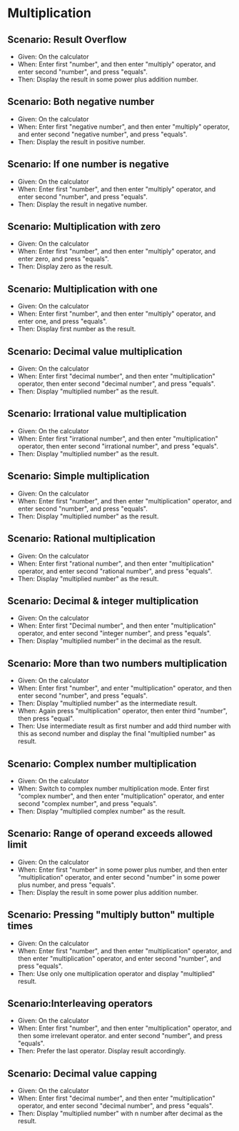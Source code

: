 # Multiplication

## Scenario: Result Overflow

- Given: On the calculator
- When: Enter first "number",
  and then enter "multiply" operator,
  and enter second "number",
   and press "equals".
- Then: Display the result in some power plus addition number.

## Scenario: Both negative number

- Given: On the calculator
- When: Enter first "negative number",
  and then enter "multiply" operator,
  and enter second "negative number",
   and press "equals".
- Then: Display the result in positive number.

## Scenario: If one number is negative

- Given: On the calculator
- When: Enter first "number",
  and then enter "multiply" operator,
  and enter second "number",
   and press "equals".
- Then: Display the result in negative number.

## Scenario: Multiplication with zero

- Given: On the calculator
- When: Enter first "number",
  and then enter "multiply" operator,
  and enter zero,
   and press "equals".
- Then: Display zero as the result.

## Scenario: Multiplication with one

- Given: On the calculator
- When: Enter first "number",
  and then enter "multiply" operator,
  and enter one,
   and press "equals".
- Then: Display first number as the result.

## Scenario: Decimal value multiplication

- Given: On the calculator
- When: Enter first "decimal number",
  and then enter "multiplication" operator,
   then enter second "decimal number",
   and press "equals".
- Then: Display "multiplied number" as the result.

## Scenario: Irrational value multiplication

- Given: On the calculator
- When: Enter first "irrational number",
  and then enter "multiplication" operator,
   then enter second "irrational number",
   and press "equals".
- Then: Display "multiplied number" as the result.

## Scenario: Simple multiplication

- Given: On the calculator
- When: Enter first "number",
  and then enter "multiplication" operator,
  and enter second "number",
   and press "equals".
- Then: Display "multiplied number" as the result.

## Scenario: Rational multiplication

- Given: On the calculator
- When: Enter first "rational number",
  and then enter "multiplication" operator,
  and enter second "rational number",
   and press "equals".
- Then: Display "multiplied number" as the result.

## Scenario: Decimal & integer multiplication

- Given: On the calculator
- When: Enter first "Decimal number",
  and then enter "multiplication" operator,
  and enter second "integer number",
   and press "equals".
- Then: Display "multiplied number" in the decimal as the result.

## Scenario: More than two numbers multiplication

- Given: On the calculator
- When: Enter first "number",
  and enter "multiplication" operator,
  and then enter second "number",
   and press "equals".
- Then: Display "multiplied number" as the intermediate result.
- When: Again press "multiplication" operator,
         then enter third "number",
         then press "equal".
- Then: Use intermediate result as first number and add third
        number with this as second number and
        display the final "multiplied number" as result.

## Scenario: Complex number multiplication

- Given: On the calculator
- When: Switch to complex number multiplication mode.
  Enter first "complex number",
  and then enter "multiplication" operator,
  and enter second "complex number",
   and press "equals".
- Then: Display "multiplied complex number" as the result.

## Scenario: Range of operand exceeds allowed limit

- Given: On the calculator
- When: Enter first "number" in some power plus number,
  and then enter "multiplication" operator,
  and enter second "number" in some power plus number,
   and press "equals".
- Then: Display the result in some power plus addition number.

## Scenario: Pressing "multiply button" multiple times

- Given: On the calculator
- When: Enter first "number",
  and then enter "multiplication" operator,
  and then enter "multiplication" operator,
  and enter second "number",
   and press "equals".
- Then: Use only one multiplication operator and display "multiplied" result.

## Scenario:Interleaving operators

- Given: On the calculator
- When: Enter first "number",
  and then enter "multiplication" operator,
  and then some irrelevant operator.
  and enter second "number",
   and press "equals".
- Then: Prefer the last operator.
       Display result accordingly.

## Scenario: Decimal value capping

- Given: On the calculator
- When: Enter first "decimal number",
  and then enter "multiplication" operator,
  and enter second "decimal number",
   and press "equals".
- Then: Display "multiplied number" with n number after decimal as the result.
